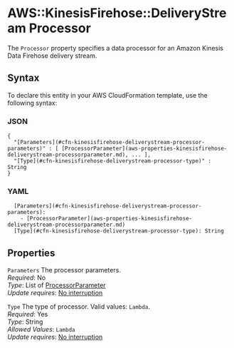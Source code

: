 # AWS::KinesisFirehose::DeliveryStream Processor<a name="aws-properties-kinesisfirehose-deliverystream-processor"></a>

The `Processor` property specifies a data processor for an Amazon Kinesis Data Firehose delivery stream\.

## Syntax<a name="aws-properties-kinesisfirehose-deliverystream-processor-syntax"></a>

To declare this entity in your AWS CloudFormation template, use the following syntax:

### JSON<a name="aws-properties-kinesisfirehose-deliverystream-processor-syntax.json"></a>

```
{
  "[Parameters](#cfn-kinesisfirehose-deliverystream-processor-parameters)" : [ [ProcessorParameter](aws-properties-kinesisfirehose-deliverystream-processorparameter.md), ... ],
  "[Type](#cfn-kinesisfirehose-deliverystream-processor-type)" : String
}
```

### YAML<a name="aws-properties-kinesisfirehose-deliverystream-processor-syntax.yaml"></a>

```
  [Parameters](#cfn-kinesisfirehose-deliverystream-processor-parameters): 
    - [ProcessorParameter](aws-properties-kinesisfirehose-deliverystream-processorparameter.md)
  [Type](#cfn-kinesisfirehose-deliverystream-processor-type): String
```

## Properties<a name="aws-properties-kinesisfirehose-deliverystream-processor-properties"></a>

`Parameters`  <a name="cfn-kinesisfirehose-deliverystream-processor-parameters"></a>
The processor parameters\.  
*Required*: No  
*Type*: List of [ProcessorParameter](aws-properties-kinesisfirehose-deliverystream-processorparameter.md)  
*Update requires*: [No interruption](https://docs.aws.amazon.com/AWSCloudFormation/latest/UserGuide/using-cfn-updating-stacks-update-behaviors.html#update-no-interrupt)

`Type`  <a name="cfn-kinesisfirehose-deliverystream-processor-type"></a>
The type of processor\. Valid values: `Lambda`\.   
*Required*: Yes  
*Type*: String  
*Allowed Values*: `Lambda`  
*Update requires*: [No interruption](https://docs.aws.amazon.com/AWSCloudFormation/latest/UserGuide/using-cfn-updating-stacks-update-behaviors.html#update-no-interrupt)